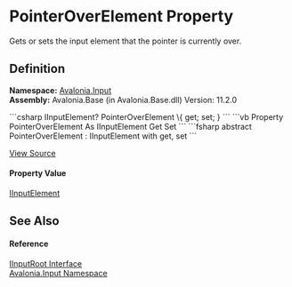 # PointerOverElement Property


Gets or sets the input element that the pointer is currently over.



## Definition
**Namespace:** <a href="N_Avalonia_Input">Avalonia.Input</a>  
**Assembly:** Avalonia.Base (in Avalonia.Base.dll) Version: 11.2.0

<Tabs groupId="api-code-preview">
<TabItem value="csharp" label="C#">
```csharp
IInputElement? PointerOverElement \{ get; set; }
```
</TabItem>
<TabItem value="vb" label="VB">
```vb
Property PointerOverElement As IInputElement
	Get
	Set
```
</TabItem>
<TabItem value="fsharp" label="F#">
```fsharp
abstract PointerOverElement : IInputElement with get, set
```
</TabItem>
</Tabs>



<a href="https://github.com/AvaloniaUI/Avalonia/tree/master/src/Avalonia.Base/Input/IInputRoot.cs" title="View the source code">View Source</a>



#### Property Value
<a href="T_Avalonia_Input_IInputElement">IInputElement</a>

## See Also


#### Reference
<a href="T_Avalonia_Input_IInputRoot">IInputRoot Interface</a>  
<a href="N_Avalonia_Input">Avalonia.Input Namespace</a>  
